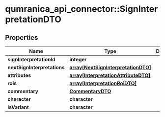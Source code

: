 # qumranica_api_connector::SignInterpretationDTO

## Properties
Name | Type | Description | Notes
------------ | ------------- | ------------- | -------------
**signInterpretationId** | **integer** |  | 
**nextSignInterpretations** | [**array[NextSignInterpretationDTO]**](NextSignInterpretationDTO.md) |  | 
**attributes** | [**array[InterpretationAttributeDTO]**](InterpretationAttributeDTO.md) |  | 
**rois** | [**array[InterpretationRoiDTO]**](InterpretationRoiDTO.md) |  | 
**commentary** | [**CommentaryDTO**](CommentaryDTO.md) |  | [optional] 
**character** | **character** |  | [optional] 
**isVariant** | **character** |  | 


